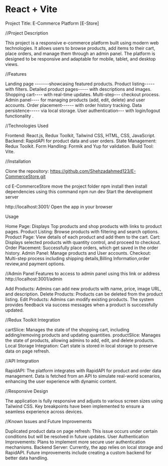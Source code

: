# React + Vite


Project Title:  E-Commerce Platform [E-Store]

//Project Description

This project is a responsive e-commerce platform built using modern web technologies. It allows users to browse products, add items to their cart, place orders, and manage them through an admin panel. The platform is designed to be responsive and adaptable for mobile, tablet, and desktop views.

//Features

Landing page  -------showcasing featured products.
Product listing----- with filters.
Detailed product pages----- with descriptions and images.
Shopping cart---- with real-time updates.
Multi-step--- checkout process.
Admin panel---- for managing products (add, edit, delete) and user accounts.
Order placement------ with order history tracking.
Data persistence----- via local storage.
User authentication--- with login/logout functionality .

//Technologies Used

Frontend: React.js, Redux Toolkit, Tailwind CSS, HTML, CSS, JavaScript.
Backend: RapidAPI for product data and user orders.
State Management: Redux Toolkit.
Form Handling: Formik and Yup for validation.
Build Tool: Vite.

//Installation

Clone the repository:
https://github.com/Shehzadahmed123/E-CommerceStore.git


cd E-CommerceStore     move the project folder
npm install         then install dependencies using this command
npm run dev         Start the development server

http://localhost:3001/       Open the app in your browser



Usage

Home Page:               Displays Top products and shop products with links to product pages.
Product Listing:         Browse products with filtering and search options.
Product Page:            View details of each product and add them to the cart.
Cart:                    Displays selected products with quantity control, and proceed to checkout.
Order Placement:         Successfully place orders, which get saved in the order history.
Admin Panel:             Manage products and User accounts.
Checkout:                Multi-step process including shipping details,Billing Information,order review,and payment options.



//Admin Panel Features
 to access to admin panel using this link or address     http://localhost:3001/admin

Add Products:            Admins can add new products with name, price, image URL, and description.
Delete Products:         Products can be deleted from the product listing.
Edit Products:           Admins can modify existing products. The system provides feedback via success messages when a product is successfully updated.


//Redux Toolkit Integration

cartSlice:     Manages the state of the shopping cart, including adding/removing products and updating quantities.
productSlice:  Manages the state of products, allowing admins to add, edit, and delete products.
Local Storage  Integration: Cart state is stored in local storage to preserve data on page refresh.

//API Integration

RapidAPI:      The platform integrates with RapidAPI for product and order data management. Data is fetched from an API to simulate real-world scenarios, enhancing the user experience with dynamic content.


//Responsive Design

The application is fully responsive and adjusts to various screen sizes using Tailwind CSS. Key breakpoints have been implemented to ensure a seamless experience across devices.

//Known Issues and Future Improvements

Duplicated product data on page refresh: This issue occurs under certain conditions but will be resolved in future updates.
User Authentication Improvements: Plans to implement more secure user authentication mechanisms.
Backend Server: Currently, the app relies on local storage and RapidAPI. Future improvements include creating a custom backend for better data handling.